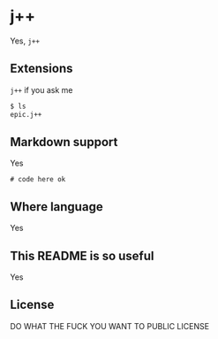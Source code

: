 # j++
Yes, `j++`

## Extensions

`j++` if you ask me

```sh
$ ls
epic.j++
```

## Markdown support

Yes

```j++
# code here ok
```

## Where language

Yes

## This README is so useful

Yes

## License

DO WHAT THE FUCK YOU WANT TO PUBLIC LICENSE
